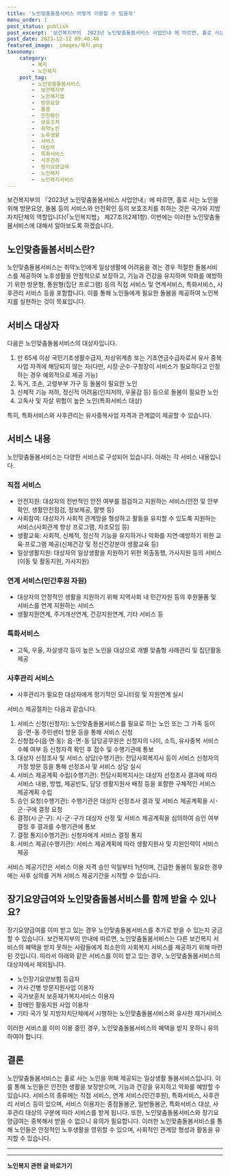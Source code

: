 ```yaml
---
title: '노인맞춤돌봄서비스 어떻게 이용할 수 있을까'
menu_order: 1
post_status: publish
post_excerpt: '보건복지부의  2023년 노인맞춤돌봄서비스 사업안내 에 따르면, 홀로 사는 노인을 위해 방문요양, 돌봄 등의 서비스와 안전확인 등의 보호조치를 취하는 것은 국가와 지방자치단체의 역할입니다  노인복지법  제27조의2제1항 . 이번에는 이러한 노인맞춤돌봄서비스에 대해서 알아보도록 하겠습니다.'
post_date: 2023-12-12 09:40:46
featured_image: _images/복지.png
taxonomy:
    category:
        - 복지
        - 노인복지
    post_tag:
        - 노인맞춤돌봄서비스
        -  보건복지부
        -  노인복지법
        -  방문요양
        -  돌봄
        -  안전확인
        -  보호조치
        -  취약노인
        -  노후생활
        -  서비스
        -  대상자
        -  특화서비스
        -  사후관리
        -  장기요양급여
        -  노인복지
        -  노인복지서비스
---
```



보건복지부의 『2023년 노인맞춤돌봄서비스 사업안내』에 따르면, 홀로 사는 노인을 위해 방문요양, 돌봄 등의 서비스와 안전확인 등의 보호조치를 취하는 것은 국가와 지방자치단체의 역할입니다(「노인복지법」 제27조의2제1항). 이번에는 이러한 노인맞춤돌봄서비스에 대해서 알아보도록 하겠습니다.

## 노인맞춤돌봄서비스란?

노인맞춤돌봄서비스는 취약노인에게 일상생활에 어려움을 겪는 경우 적절한 돌봄서비스를 제공하여 노후생활을 안정적으로 보장하고, 기능과 건강을 유지하며 악화를 예방하기 위한 방문형, 통원형(집단 프로그램) 등의 직접 서비스 및 연계서비스, 특화서비스, 사후관리 서비스 등을 포함합니다. 이를 통해 노인들에게 필요한 돌봄을 제공하여 노인복지를 실현하는 것이 목표입니다.

## 서비스 대상자

다음은 노인맞춤돌봄서비스의 대상자입니다.

1. 만 65세 이상 국민기초생활수급자, 차상위계층 또는 기초연금수급자로서 유사 중복사업 자격에 해당되지 않는 자(다만, 시장·군수·구청장이 서비스가 필요하다고 인정하는 경우 예외적으로 제공 가능)
2. 독거, 조손, 고령부부 가구 등 돌봄이 필요한 노인
3. 신체적 기능 저하, 정신적 어려움(인지저하, 우울감 등) 등으로 돌봄이 필요한 노인
4. 고독사 및 자살 위험이 높은 노인(특화서비스 대상)

특히, 특화서비스와 사후관리는 유사중복사업 자격과 관계없이 제공할 수 있습니다.

## 서비스 내용

노인맞춤돌봄서비스는 다양한 서비스로 구성되어 있습니다. 아래는 각 서비스 내용입니다.

### 직접 서비스

- 안전지원: 대상자의 전반적인 안전 여부를 점검하고 지원하는 서비스(안전 및 안부 확인, 생활안전점검, 정보제공, 말벗 등)
- 사회참여: 대상자가 사회적 관계망을 형성하고 활동을 유지할 수 있도록 지원하는 서비스(사회관계 향상 프로그램, 자조모임 등)
- 생활교육: 사회적, 신체적, 정신적 기능을 유지하거나 악화를 지연·예방하기 위한 교육·프로그램 제공(신체건강 및 정신건강분야 생활교육 등)
- 일상생활지원: 대상자의 일상생활을 지원하기 위한 외출동행, 가사지원 등의 서비스(이동 및 활동지원, 가사지원)

### 연계 서비스(민간후원 자원)

- 대상자의 안정적인 생활을 지원하기 위해 지역사회 내 민간자원 등의 후원물품 및 서비스를 연계 지원하는 서비스
- 생활지원연계, 주거개선연계, 건강지원연계, 기타 서비스 등

### 특화서비스

- 고독, 우울, 자살생각 등이 높은 노인을 대상으로 개별 맞춤형 사례관리 및 집단활동 제공

### 사후관리 서비스

- 사후관리가 필요한 대상자에게 정기적인 모니터링 및 자원연계 실시

서비스 제공절차는 다음과 같습니다.

1. 서비스 신청(신청자): 노인맞춤돌봄서비스를 필요로 하는 노인 또는 그 가족 등이 읍･면･동 주민센터 방문 등을 통해 서비스 신청
2. 신청접수(읍·면·동): 읍･면･동 담당공무원은 신청자의 나이, 소득, 유사중복 서비스 수혜 여부 등 신청자격 확인 후 접수 및 수행기관에 통보
3. 대상자 선정조사 및 서비스 상담(수행기관): 전담사회복지사 등이 서비스 신청자의 가정 방문 등을 통해 선정조사 및 서비스 상담 실시
4. 서비스 제공계획 수립(수행기관): 전담사회복지사는 대상자 선정조사 결과에 따라 서비스 내용, 방법, 제공빈도, 담당 생활지원사 배정 등을 포함한 구체적인 서비스 제공계획 수립
5. 승인 요청(수행기관): 수행기관은 대상자 선정조사 결과 및 서비스 제공계획을 시･군･구에 결정 요청
6. 결정(시·군·구): 시･군･구가 대상자 선정 및 서비스 제공계획을 심의하여 승인 여부 결정 후 결과를 수행기관에 통보
7. 결정 통지(수행기관): 신청자에게 서비스 결정 통지
8. 서비스 제공(수행기관): 서비스 제공계획에 따라 생활지원사 및 지원인력이 서비스 제공

서비스 제공기간은 서비스 이용 자격 승인 익일부터 1년이며, 긴급한 돌봄이 필요한 경우에는 사후 심의를 거쳐 서비스 제공기간을 시작할 수 있습니다.

## 장기요양급여와 노인맞춤돌봄서비스를 함께 받을 수 있나요?

장기요양급여를 이미 받고 있는 경우 노인맞춤돌봄서비스를 추가로 받을 수 있는지 궁금할 수 있습니다. 보건복지부의 안내에 따르면, 노인맞춤돌봄서비스는 다른 보건복지 서비스의 혜택을 받지 못하는 사람들에게 최소한의 사회복지 서비스를 제공하기 위해 마련된 것입니다. 따라서 아래와 같은 서비스를 이미 받고 있는 경우, 노인맞춤돌봄서비스의 대상자에서 제외됩니다.

- 노인장기요양보험 등급자
- 가사·간병 방문지원사업 이용자
- 국가보훈처 보훈재가복지서비스 이용자
- 장애인 활동지원 사업 이용자
- 기타 국가 및 지방자치단체에서 시행하는 노인맞춤돌봄서비스와 유사한 재가서비스

이러한 서비스를 이미 이용 중인 경우, 노인맞춤돌봄서비스의 혜택을 받지 못하니 유의하여야 합니다.

## 결론

노인맞춤돌봄서비스는 홀로 사는 노인을 위해 제공되는 일상생활 돌봄서비스입니다. 이를 통해 노인들은 안전한 생활을 보장받으며, 기능과 건강을 유지하고 악화를 예방할 수 있습니다. 서비스의 종류에는 직접 서비스, 연계 서비스(민간후원), 특화서비스, 사후관리 서비스 등이 있으며, 서비스 이용자는 중점돌봄군, 일반돌봄군, 특화서비스 대상, 사후관리 대상의 구분에 따라 서비스를 받게 됩니다. 또한, 노인맞춤돌봄서비스와 장기요양급여는 중복해서 받을 수 없으니 유의가 필요합니다. 이러한 노인맞춤돌봄서비스를 통해 노인들은 안정적인 노후생활을 영위할 수 있으며, 사회적인 관계망 형성과 활동을 유지할 수 있습니다.

---

<!-- wp:separator -->
<hr class="wp-block-separator has-alpha-channel-opacity"/>
<!-- /wp:separator -->

<!-- wp:group {"backgroundColor":"base","layout":{"type":"constrained"}} -->
<div class="wp-block-group has-base-background-color has-background"><!-- wp:paragraph {"align":"center","fontSize":"medium"} -->
<p class="has-text-align-center has-large-font-size"><strong>노인복지 관련 글 바로가기</strong></p>
<!-- /wp:paragraph -->


<!-- wp:latest-posts
{"categories":[{"id":15998,"count":19,"description":"","link":"https://uknowlaw.com/category/%eb%85%b8%ec%9d%b8%eb%b3%b5%ec%a7%80/","name":"노인복지","slug":"노인복지","taxonomy":"category","parent":0,"meta":[],"_links":{"self":[{"href":"https://uknowlaw.com/wp-json/wp/v2/categories/15998"}],"collection":[{"href":"https://uknowlaw.com/wp-json/wp/v2/categories"}],"about":[{"href":"https://uknowlaw.com/wp-json/wp/v2/taxonomies/category"}],"wp:post_type":[{"href":"https://uknowlaw.com/wp-json/wp/v2/posts?categories=15998"}],"curies":[{"name":"wp","href":"https://api.w.org/{rel}","templated":true}]}}],"postsToShow":100,"excerptLength":28,"postLayout":"grid","columns":2,"featuredImageAlign":"left","featuredImageSizeSlug":"large","fontSize":"small"} /--></div>
<!-- /wp:group -->